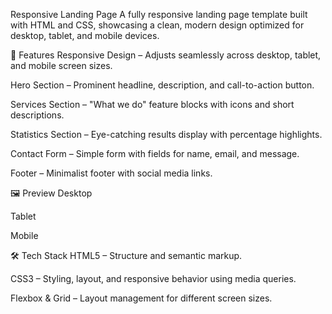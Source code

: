 Responsive Landing Page
A fully responsive landing page template built with HTML and CSS, showcasing a clean, modern design optimized for desktop, tablet, and mobile devices.

📌 Features
Responsive Design – Adjusts seamlessly across desktop, tablet, and mobile screen sizes.

Hero Section – Prominent headline, description, and call-to-action button.

Services Section – "What we do" feature blocks with icons and short descriptions.

Statistics Section – Eye-catching results display with percentage highlights.

Contact Form – Simple form with fields for name, email, and message.

Footer – Minimalist footer with social media links.

🖼 Preview
Desktop

Tablet

Mobile

🛠 Tech Stack
HTML5 – Structure and semantic markup.

CSS3 – Styling, layout, and responsive behavior using media queries.

Flexbox & Grid – Layout management for different screen sizes.